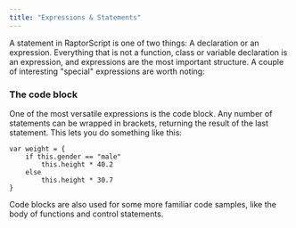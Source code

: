 ```yaml
---
title: "Expressions & Statements"
---
```


A statement in RaptorScript is one of two things: A declaration or an expression. Everything that is not a function, class or variable declaration is an expression, and expressions are the most important structure. A couple of interesting "special" expressions are worth noting:

### The code block
One of the most versatile expressions is the code block. Any number of statements can be wrapped in brackets, returning the result of the last statement. This lets you do something like this:

    var weight = {
        if this.gender == "male"
            this.height * 40.2
        else
            this.height * 30.7
    }
    
Code blocks are also used for some more familiar code samples, like the body of functions and control statements.
